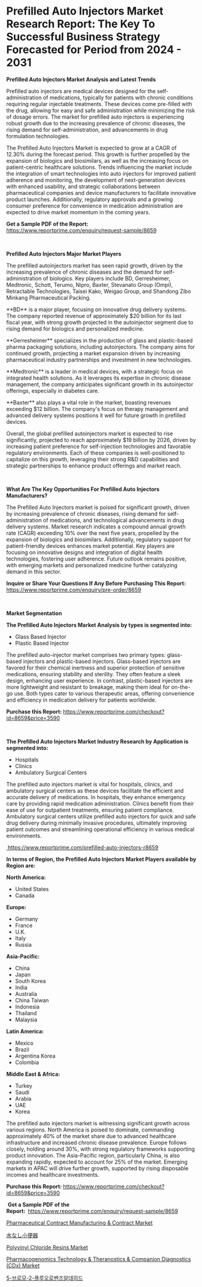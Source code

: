 <p><h1>Prefilled Auto Injectors Market Research Report: The Key To Successful Business Strategy Forecasted for Period from 2024 - 2031</h1></p><p><strong>Prefilled Auto Injectors Market Analysis and Latest Trends</strong></p>
<p><p>Prefilled auto injectors are medical devices designed for the self-administration of medications, typically for patients with chronic conditions requiring regular injectable treatments. These devices come pre-filled with the drug, allowing for easy and safe administration while minimizing the risk of dosage errors. The market for prefilled auto injectors is experiencing robust growth due to the increasing prevalence of chronic diseases, the rising demand for self-administration, and advancements in drug formulation technologies.</p><p>The Prefilled Auto Injectors Market is expected to grow at a CAGR of 12.30% during the forecast period. This growth is further propelled by the expansion of biologics and biosimilars, as well as the increasing focus on patient-centric healthcare solutions. Trends influencing the market include the integration of smart technologies into auto injectors for improved patient adherence and monitoring, the development of next-generation devices with enhanced usability, and strategic collaborations between pharmaceutical companies and device manufacturers to facilitate innovative product launches. Additionally, regulatory approvals and a growing consumer preference for convenience in medication administration are expected to drive market momentum in the coming years.</p></p>
<p><strong>Get a Sample PDF of the Report:&nbsp;</strong> <a href="https://www.reportprime.com/enquiry/request-sample/8659">https://www.reportprime.com/enquiry/request-sample/8659</a></p>
<p>&nbsp;</p>
<p><strong>Prefilled Auto Injectors Major Market Players</strong></p>
<p><p>The prefilled autoinjectors market has seen rapid growth, driven by the increasing prevalence of chronic diseases and the demand for self-administration of biologics. Key players include BD, Gerresheimer, Medtronic, Schott, Terumo, Nipro, Baxter, Stevanato Group (Ompi), Retractable Technologies, Taisei Kako, Weigao Group, and Shandong Zibo Minkang Pharmaceutical Packing.</p><p>**BD** is a major player, focusing on innovative drug delivery systems. The company reported revenue of approximately $20 billion for its last fiscal year, with strong growth projected in the autoinjector segment due to rising demand for biologics and personalized medicine.</p><p>**Gerresheimer** specializes in the production of glass and plastic-based pharma packaging solutions, including autoinjectors. The company aims for continued growth, projecting a market expansion driven by increasing pharmaceutical industry partnerships and investment in new technologies.</p><p>**Medtronic** is a leader in medical devices, with a strategic focus on integrated health solutions. As it leverages its expertise in chronic disease management, the company anticipates significant growth in its autoinjector offerings, especially in diabetes care.</p><p>**Baxter** also plays a vital role in the market, boasting revenues exceeding $12 billion. The company's focus on therapy management and advanced delivery systems positions it well for future growth in prefilled devices.</p><p>Overall, the global prefilled autoinjectors market is expected to rise significantly, projected to reach approximately $19 billion by 2026, driven by increasing patient preference for self-injection technologies and favorable regulatory environments. Each of these companies is well-positioned to capitalize on this growth, leveraging their strong R&D capabilities and strategic partnerships to enhance product offerings and market reach.</p></p>
<p>&nbsp;</p>
<p><strong>What Are The Key Opportunities For Prefilled Auto Injectors Manufacturers?</strong></p>
<p><p>The Prefilled Auto Injectors market is poised for significant growth, driven by increasing prevalence of chronic diseases, rising demand for self-administration of medications, and technological advancements in drug delivery systems. Market research indicates a compound annual growth rate (CAGR) exceeding 10% over the next five years, propelled by the expansion of biologics and biosimilars. Additionally, regulatory support for patient-friendly devices enhances market potential. Key players are focusing on innovative designs and integration of digital health technologies, fostering user adherence. Future outlook remains positive, with emerging markets and personalized medicine further catalyzing demand in this sector.</p></p>
<p><strong>Inquire or Share Your Questions If Any Before Purchasing This Report:</strong> <a href="https://www.reportprime.com/enquiry/pre-order/8659">https://www.reportprime.com/enquiry/pre-order/8659</a></p>
<p>&nbsp;</p>
<p><strong>Market Segmentation</strong></p>
<p><strong>The Prefilled Auto Injectors Market Analysis by types is segmented into:</strong></p>
<p><ul><li>Glass Based Injector</li><li>Plastic Based Injector</li></ul></p>
<p><p>The prefilled auto-injector market comprises two primary types: glass-based injectors and plastic-based injectors. Glass-based injectors are favored for their chemical inertness and superior protection of sensitive medications, ensuring stability and sterility. They often feature a sleek design, enhancing user experience. In contrast, plastic-based injectors are more lightweight and resistant to breakage, making them ideal for on-the-go use. Both types cater to various therapeutic areas, offering convenience and efficiency in medication delivery for patients worldwide.</p></p>
<p><strong>Purchase this Report:&nbsp;</strong><a href="https://www.reportprime.com/checkout?id=8659&price=3590">https://www.reportprime.com/checkout?id=8659&price=3590</a></p>
<p>&nbsp;</p>
<p><strong>The Prefilled Auto Injectors Market Industry Research by Application is segmented into:</strong></p>
<p><ul><li>Hospitals</li><li>Clinics</li><li>Ambulatory Surgical Centers</li></ul></p>
<p><p>The prefilled auto injectors market is vital for hospitals, clinics, and ambulatory surgical centers as these devices facilitate the efficient and accurate delivery of medications. In hospitals, they enhance emergency care by providing rapid medication administration. Clinics benefit from their ease of use for outpatient treatments, ensuring patient compliance. Ambulatory surgical centers utilize prefilled auto injectors for quick and safe drug delivery during minimally invasive procedures, ultimately improving patient outcomes and streamlining operational efficiency in various medical environments.</p></p>
<p><a href="https://www.reportprime.com/prefilled-auto-injectors-r8659">&nbsp;https://www.reportprime.com/prefilled-auto-injectors-r8659</a></p>
<p><strong>In terms of Region, the Prefilled Auto Injectors Market Players available by Region are:</strong></p>
<p>
    <p> <strong> North America: </strong>
        <ul>
            <li>United States</li>
            <li>Canada</li>
        </ul>
        </p> 
    <p> <strong> Europe: </strong>
        <ul>
            <li>Germany</li>
            <li>France</li>
            <li>U.K.</li>
            <li>Italy</li>
            <li>Russia</li>
        </ul>
        </p> 
    <p> <strong> Asia-Pacific: </strong>
        <ul>
            <li>China</li>
            <li>Japan</li>
            <li>South Korea</li>
            <li>India</li>
            <li>Australia</li>
            <li>China Taiwan</li>
            <li>Indonesia</li>
            <li>Thailand</li>
            <li>Malaysia</li>
        </ul>
        </p> 
    <p> <strong> Latin America: </strong>
        <ul>
            <li>Mexico</li>
            <li>Brazil</li>
            <li>Argentina Korea</li>
            <li>Colombia</li>
        </ul>
        </p> 
    <p> <strong> Middle East & Africa: </strong>
        <ul>
            <li>Turkey</li>
            <li>Saudi</li>
            <li>Arabia</li>
            <li>UAE</li>
            <li>Korea</li>
        </ul>
    </p>
    </p>
<p><p>The prefilled auto injectors market is witnessing significant growth across various regions. North America is poised to dominate, commanding approximately 40% of the market share due to advanced healthcare infrastructure and increased chronic disease prevalence. Europe follows closely, holding around 30%, with strong regulatory frameworks supporting product innovation. The Asia-Pacific region, particularly China, is also expanding rapidly, expected to account for 25% of the market. Emerging markets in APAC will drive further growth, supported by rising disposable incomes and healthcare investments.</p></p>
<p><strong>Purchase this Report: </strong><a href="https://www.reportprime.com/checkout?id=8659&price=3590">https://www.reportprime.com/checkout?id=8659&price=3590</a></p>
<p>&nbsp;<strong>Get a Sample PDF of the Report:&nbsp;&nbsp;</strong><a href="https://www.reportprime.com/enquiry/request-sample/8659">https://www.reportprime.com/enquiry/request-sample/8659</a></p>
<p><strong></strong></p>
<p><p><a href="https://issuu.com/reportprime-2/docs/pharmaceutical-contract-manufacturi_b645a0a993c22f">Pharmaceutical Contract Manufacturing & Contract Market</a></p><p><a href="https://medium.com/@ridleydamion/waterless-urinals-market-%E3%81%AF-%E3%82%B3%E3%82%B9%E3%83%88%E7%AE%A1%E7%90%86%E3%81%A8%E5%8A%B9%E7%8E%87%E5%90%91%E4%B8%8A%E3%82%92%E5%84%AA%E5%85%88%E3%81%97%E3%81%BE%E3%81%99-%E3%81%95%E3%82%89%E3%81%AB-%E5%A0%B1%E5%91%8A%E6%9B%B8%E3%81%AF%E5%B8%82%E5%A0%B4%E3%81%AE%E9%9C%80%E8%A6%81%E9%9D%A2%E3%81%A8%E4%BE%9B%E7%B5%A6%E9%9D%A2%E3%81%AE%E4%B8%A1%E6%96%B9%E3%82%92%E3%82%AB%E3%83%90%E3%83%BC%E3%81%97%E3%81%A6%E3%81%84%E3%81%BE%E3%81%99-waterless-urinals-%E5%B8%82%E5%A0%B4%E3%81%AF-f03edc851b04">水なし小便器</a></p><p><a href="https://www.linkedin.com/pulse/polyvinyl-chloride-resins-industry-analysis-report-its-market-u86gf?trackingId=%2FjY5HuPBQM%2B8WkMoZfCHFQ%3D%3D">Polyvinyl Chloride Resins Market</a></p><p><a href="https://issuu.com/reportprime-2/docs/pharmacogenomics-technology-therano_15ee7886d1cd9d">Pharmacogenomics Technology & Theranostics & Companion Diagnostics (CDx) Market</a></p><p><a href="https://medium.com/@czbtzkwc9/5-bromo-2-fluorobenzaldehyde-market-%EC%9D%98-%EA%B8%80%EB%A1%9C%EB%B2%8C-%EC%8B%9C%EC%9E%A5-%EA%B0%9C%EC%9A%94%EB%8A%94-%EC%A0%84-%EC%84%B8%EA%B3%84-%EB%B0%8F-%EC%A3%BC%EC%9A%94-%EC%8B%9C%EC%9E%A5%EC%9D%98-%EC%82%B0%EC%97%85%EC%97%90-%EC%98%81%ED%96%A5%EC%9D%84-%EB%AF%B8%EC%B9%98%EB%8A%94-%EC%A3%BC%EC%9A%94-%ED%8A%B8%EB%A0%8C%EB%93%9C%EC%97%90-%EB%8C%80%ED%95%9C-%EB%8F%85%ED%8A%B9%ED%95%9C-%EA%B4%80%EC%A0%90%EC%9D%84-4e43b3cca4ce?postPublishedType=initial">5-브로모-2-플루오로벤즈알데히드</a></p></p>